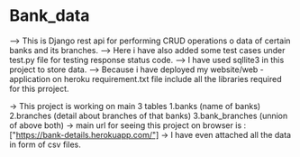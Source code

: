 # Bank_data
--> This is Django rest api for performing CRUD operations o data of certain banks and its branches.
--> Here i have also added some test cases under test.py file for testing response status code.
--> I have used sqllite3 in this project to store data.
--> Because i have deployed my website/web - application on heroku requirement.txt file include all the libraries required for this prroject.


-> This project is working on main 3 tables 1.banks (name of banks)
                                            2.branches  (detail about branches of that banks)
                                            3.bank_branches (unnion of above both)
-> main url for seeing this project on browser is : ["https://bank-details.herokuapp.com/"] 
-> I have even attached all the data in form of csv files.

